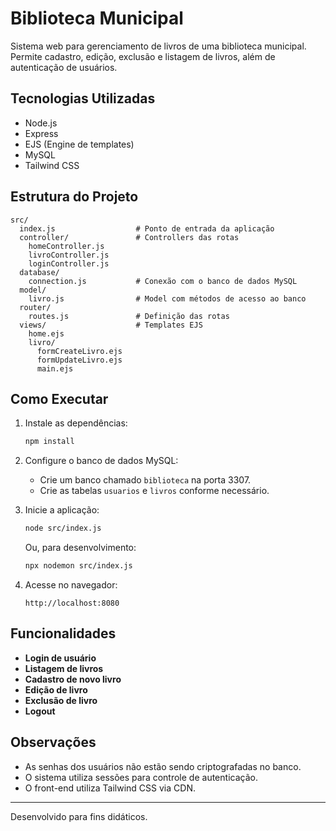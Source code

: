 # Biblioteca Municipal

Sistema web para gerenciamento de livros de uma biblioteca municipal. Permite cadastro, edição, exclusão e listagem de livros, além de autenticação de usuários.

## Tecnologias Utilizadas

- Node.js
- Express
- EJS (Engine de templates)
- MySQL
- Tailwind CSS

## Estrutura do Projeto

```
src/
  index.js                  # Ponto de entrada da aplicação
  controller/               # Controllers das rotas
    homeController.js
    livroController.js
    loginController.js
  database/
    connection.js           # Conexão com o banco de dados MySQL
  model/
    livro.js                # Model com métodos de acesso ao banco
  router/
    routes.js               # Definição das rotas
  views/                    # Templates EJS
    home.ejs
    livro/
      formCreateLivro.ejs
      formUpdateLivro.ejs
      main.ejs
```

## Como Executar

1. Instale as dependências:
   ```sh
   npm install
   ```

2. Configure o banco de dados MySQL:
   - Crie um banco chamado `biblioteca` na porta 3307.
   - Crie as tabelas `usuarios` e `livros` conforme necessário.

3. Inicie a aplicação:
   ```sh
   node src/index.js
   ```
   Ou, para desenvolvimento:
   ```sh
   npx nodemon src/index.js
   ```

4. Acesse no navegador:
   ```
   http://localhost:8080
   ```

## Funcionalidades

- **Login de usuário**
- **Listagem de livros**
- **Cadastro de novo livro**
- **Edição de livro**
- **Exclusão de livro**
- **Logout**

## Observações

- As senhas dos usuários não estão sendo criptografadas no banco.
- O sistema utiliza sessões para controle de autenticação.
- O front-end utiliza Tailwind CSS via CDN.

---

Desenvolvido para fins didáticos.